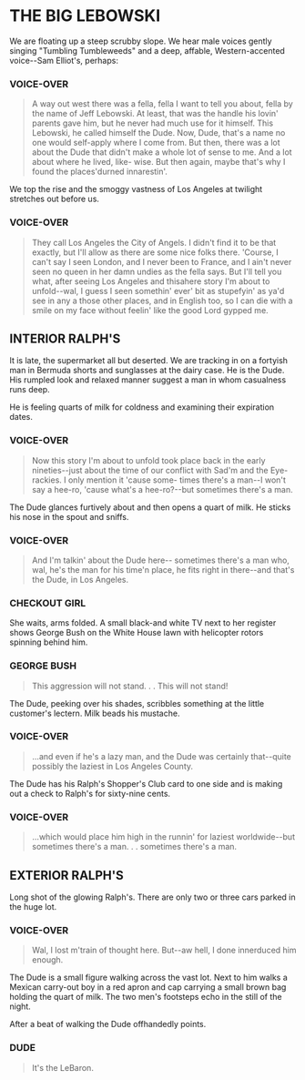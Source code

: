 # THE BIG LEBOWSKI

We are floating up a steep scrubby slope. We hear male voices gently singing "Tumbling Tumbleweeds" and a deep, affable, Western-accented voice--Sam Elliot's, perhaps:

### VOICE-OVER
> A way out west there was a fella, fella I want to tell you about, fella by the name of Jeff Lebowski. At least, that was the handle his lovin' parents gave him, but he never had much use for it himself. This Lebowski, he called himself the Dude. Now, Dude, that's a name no one would self-apply where I come from. But then, there was a lot about the Dude that didn't make a whole lot of sense to me. And a lot about where he lived, like- wise. But then again, maybe that's why I found the places'durned innarestin'.

We top the rise and the smoggy vastness of Los Angeles at twilight stretches out before us.

### VOICE-OVER
> They call Los Angeles the City of Angels. I didn't find it to be that exactly, but I'll allow as there are some nice folks there. 'Course, I can't say I seen London, and I never been to France, and I ain't never seen no queen in her damn undies as the fella says. But I'll tell you what, after seeing Los Angeles and thisahere story I'm about to unfold--wal, I guess I seen somethin' ever' bit as stupefyin' as ya'd see in any a those other places, and in English too, so I can die with a smile on my face without feelin' like the good Lord gypped me.

## INTERIOR RALPH'S

It is late, the supermarket all but deserted. We are tracking in on a fortyish man in Bermuda shorts and sunglasses at the dairy case. He is the Dude. His rumpled look and relaxed manner suggest a man in whom casualness runs deep.

He is feeling quarts of milk for coldness and examining their expiration dates.

### VOICE-OVER
> Now this story I'm about to unfold took place back in the early nineties--just about the time of our conflict with Sad'm and the Eye-rackies. I only mention it 'cause some- times there's a man--I won't say a hee-ro, 'cause what's a hee-ro?--but sometimes there's a man.

The Dude glances furtively about and then opens a quart of milk. He sticks his nose in the spout and sniffs.

### VOICE-OVER
> And I'm talkin' about the Dude here-- sometimes there's a man who, wal, he's the man for his time'n place, he fits right in there--and that's the Dude, in Los Angeles.

### CHECKOUT GIRL

She waits, arms folded. A small black-and white TV next to her register shows George Bush on the White House lawn with helicopter rotors spinning behind him.

### GEORGE BUSH
> This aggression will not stand. . . 
> This will not stand!

The Dude, peeking over his shades, scribbles something at the little customer's lectern. Milk beads his mustache.

### VOICE-OVER
> ...and even if he's a lazy man, and the Dude was certainly that--quite possibly the laziest in Los Angeles County.

The Dude has his Ralph's Shopper's Club card to one side and is making out a check to Ralph's for sixty-nine cents.

### VOICE-OVER
>...which would place him high in the runnin' for laziest worldwide--but sometimes there's a man. . . sometimes there's a man.

## EXTERIOR RALPH'S

Long shot of the glowing Ralph's. There are only two or three cars parked in the huge lot.

### VOICE-OVER
> Wal, I lost m'train of thought here. 
> But--aw hell, I done innerduced him enough.

The Dude is a small figure walking across the vast lot. Next to him walks a Mexican carry-out boy in a red apron and cap carrying a small brown bag holding the quart of milk. The two men's footsteps echo in the still of the night.

After a beat of walking the Dude offhandedly points.

### DUDE
> It's the LeBaron.